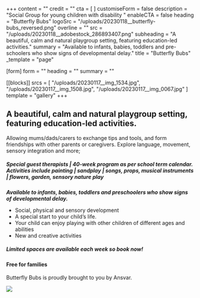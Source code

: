 +++
content = ""
credit = ""
cta = [ ]
customiseForm = false
description = "Social Group for young children with disability "
enableCTA = false
heading = "Butterfly Bubs"
logoSrc = "/uploads/20230118__butterfly-bubs_reversed.png"
overline = ""
src = "/uploads/20230118__adobestock_286893407.png"
subheading = "A beautiful, calm and natural playgroup setting, featuring education-led activities."
summary = "Available to infants, babies, toddlers and pre-schoolers who show signs of developmental delay."
title = "Butterfly Bubs"
_template = "page"

[form]
form = ""
heading = ""
summary = ""

[[blocks]]
srcs = [
  "/uploads/20230117__img_1534.jpg",
  "/uploads/20230117__img_1508.jpg",
  "/uploads/20230117__img_0067.jpg"
]
template = "gallery"
+++

## A beautiful, calm and natural playgroup setting, featuring education-led activities.

Allowing mums/dads/carers to exchange tips and tools, and form friendships with other parents or caregivers. Explore language, movement, sensory integration and more;

##### **Special guest therapists | 40-week program as per school term calendar. Activities include painting | sandplay | songs, props, musical instruments | flowers, garden, sensory nature play**

**_Available to infants, babies, toddlers and preschoolers who show signs of developmental delay._**

* Social, physical and sensory development
* A special start to your child’s life.
* Your child can enjoy playing with other children of different ages and abilities
* New and creative activities

##### Limited spaces are available each week so book now!

#### **Free for families**

Butterfly Bubs is proudly brought to you by Ansvar. 

![](/uploads/20230118__ansvar_logo_colour_300pxl.png)
